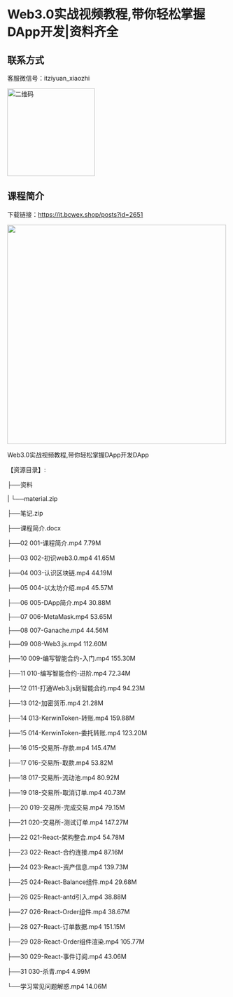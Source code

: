 # Web3.0实战视频教程,带你轻松掌握DApp开发|资料齐全

## 联系方式

客服微信号：itziyuan_xiaozhi

<img src="https://ziyuanyun.oss-cn-guangzhou.aliyuncs.com/common/20240614073449/666b82192834a.jpg" width="200" height="200" alt="二维码">

## 课程简介

下载链接：https://it.bcwex.shop/posts?id=2651

<img src="https://ziyuanyun.oss-cn-guangzhou.aliyuncs.com/yun/20240515184202/6644917a2bb85.jpg" width="500" alt="">

  Web3.0实战视频教程,带你轻松掌握DApp开发DApp



 【资源目录】:

 ├──资料

 | └──material.zip

 ├──笔记.zip

 ├──课程简介.docx

 ├──02 001-课程简介.mp4 7.79M

 ├──03 002-初识web3.0.mp4 41.65M

 ├──04 003-认识区块链.mp4 44.19M

 ├──05 004-以太坊介绍.mp4 45.57M

 ├──06 005-DApp简介.mp4 30.88M

 ├──07 006-MetaMask.mp4 53.65M

 ├──08 007-Ganache.mp4 44.56M

 ├──09 008-Web3.js.mp4 112.60M

 ├──10 009-编写智能合约-入门.mp4 155.30M

 ├──11 010-编写智能合约-进阶.mp4 72.34M

 ├──12 011-打通Web3.js到智能合约.mp4 94.23M

 ├──13 012-加密货币.mp4 21.28M

 ├──14 013-KerwinToken-转账.mp4 159.88M

 ├──15 014-KerwinToken-委托转账.mp4 123.20M

 ├──16 015-交易所-存款.mp4 145.47M

 ├──17 016-交易所-取款.mp4 53.82M

 ├──18 017-交易所-流动池.mp4 80.92M

 ├──19 018-交易所-取消订单.mp4 40.73M

 ├──20 019-交易所-完成交易.mp4 79.15M

 ├──21 020-交易所-测试订单.mp4 147.27M

 ├──22 021-React-架构整合.mp4 54.78M

 ├──23 022-React-合约连接.mp4 87.16M

 ├──24 023-React-资产信息.mp4 139.73M

 ├──25 024-React-Balance组件.mp4 29.68M

 ├──26 025-React-antd引入.mp4 38.88M

 ├──27 026-React-Order组件.mp4 38.67M

 ├──28 027-React-订单数据.mp4 151.15M

 ├──29 028-React-Order组件渲染.mp4 105.77M

 ├──30 029-React-事件订阅.mp4 43.06M

 ├──31 030-杀青.mp4 4.99M

 └──学习常见问题解惑.mp4 14.06M

  